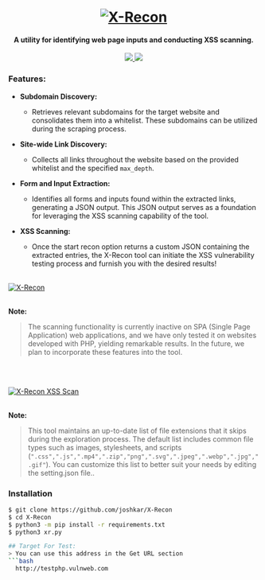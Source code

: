 <h1 align="center">
  <br>
  <a href="https://github.com/joshkar/X-Recon"><img src=".imgs/banner.jpg" alt="X-Recon"></a>
</h1>

<h4 align="center">A utility for identifying web page inputs and conducting XSS scanning.</h4>

<p align="center">

  <a href="http://python.org">
    <img src="https://img.shields.io/badge/python-v3-blue">
  </a>

  <a href="https://en.wikipedia.org/wiki/Linux">
    <img src="https://img.shields.io/badge/Platform-Linux-red">
  </a>

</p>

### Features:
- **Subdomain Discovery:**
  - Retrieves relevant subdomains for the target website and consolidates them into a whitelist. These subdomains can be utilized during the scraping process.

- **Site-wide Link Discovery:**
  - Collects all links throughout the website based on the provided whitelist and the specified `max_depth`.

- **Form and Input Extraction:**
  - Identifies all forms and inputs found within the extracted links, generating a JSON output. This JSON output serves as a foundation for leveraging the XSS scanning capability of the tool.

- **XSS Scanning:**
  - Once the start recon option returns a custom JSON containing the extracted entries, the X-Recon tool can initiate the XSS vulnerability testing process and furnish you with the desired results!

<br>
  <a href="https://github.com/joshkar/X-Recon"><img src=".imgs/demo1.jpg" alt="X-Recon"></a>
<br>
<br>

**Note:** 

>The scanning functionality is currently inactive on SPA (Single Page Application) web applications, and we have only tested it on websites developed with PHP, yielding remarkable results. In the future, we plan to incorporate these features into the tool.

<br>
<br>

  <a href="https://github.com/joshkar/X-Recon"><img src=".imgs/demo2.jpg" alt="X-Recon XSS Scan"></a>
<br>
<br>

**Note:** 

>This tool maintains an up-to-date list of file extensions that it skips during the exploration process. The default list includes common file types such as images, stylesheets, and scripts (`".css",".js",".mp4",".zip","png",".svg",".jpeg",".webp",".jpg",".gif"`). You can customize this list to better suit your needs by editing the setting.json file..


### Installation

```bash
$ git clone https://github.com/joshkar/X-Recon
$ cd X-Recon
$ python3 -m pip install -r requirements.txt
$ python3 xr.py

## Target For Test:
> You can use this address in the Get URL section
```bash
  http://testphp.vulnweb.com
```